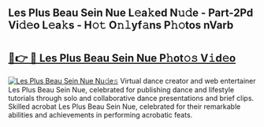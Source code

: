 ## Les Plus Beau Sein Nue L𝚎a𝚔ed N𝚞𝚍e - Part-2Pd Vi𝚍𝚎o L𝚎a𝚔s - H𝚘𝚝 O𝚗𝚕yf𝚊ns P𝚑𝚘tos nVarb

# <h2><a href="http://kfdtgbc.oniu.top/?m=Les+Plus+Beau+Sein+Nue">🔗👉 🔴 Les Plus Beau Sein Nue P𝚑ot𝚘𝚜 V𝚒d𝚎o</a></h2>

[![Les Plus Beau Sein Nue Nu𝚍e𝚜](https://i.imgur.com/0qMVB7G.gif)](http://kfdtgbc.oniu.top/?m=Les+Plus+Beau+Sein+Nue)
Virtual dance creator and web entertainer Les Plus Beau Sein Nue, celebrated for publishing dance and lifestyle tutorials through solo and collaborative dance presentations and brief clips. Skilled acrobat Les Plus Beau Sein Nue, celebrated for their remarkable abilities and achievements in performing acrobatic feats.  
